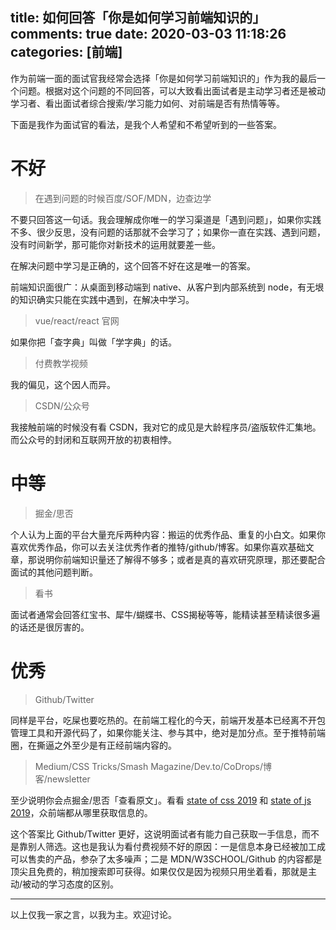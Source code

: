 title: 如何回答「你是如何学习前端知识的」
comments: true
date: 2020-03-03 11:18:26
categories: [前端]
---
作为前端一面的面试官我经常会选择「你是如何学习前端知识的」作为我的最后一个问题。根据对这个问题的不同回答，可以大致看出面试者是主动学习者还是被动学习者、看出面试者综合搜索/学习能力如何、对前端是否有热情等等。

下面是我作为面试官的看法，是我个人希望和不希望听到的一些答案。

# 不好
> 在遇到问题的时候百度/SOF/MDN，边查边学

不要只回答这一句话。我会理解成你唯一的学习渠道是「遇到问题」，如果你实践不多、很少反思，没有问题的话那就不会学习了；如果你一直在实践、遇到问题，没有时间新学，那可能你对新技术的运用就要差一些。

在解决问题中学习是正确的，这个回答不好在这是唯一的答案。

前端知识面很广：从桌面到移动端到 native、从客户到内部系统到 node，有无垠的知识确实只能在实践中遇到，在解决中学习。

> vue/react/react 官网

如果你把「查字典」叫做「学字典」的话。

> 付费教学视频

我的偏见，这个因人而异。

> CSDN/公众号

我接触前端的时候没有看 CSDN，我对它的成见是大龄程序员/盗版软件汇集地。而公众号的封闭和互联网开放的初衷相悖。

# 中等
> 掘金/思否

个人认为上面的平台大量充斥两种内容：搬运的优秀作品、重复的小白文。如果你喜欢优秀作品，你可以去关注优秀作者的推特/github/博客。如果你喜欢基础文章，那说明你前端知识量还了解得不够多；或者是真的喜欢研究原理，那还要配合面试的其他问题判断。

> 看书

面试者通常会回答红宝书、犀牛/蝴蝶书、CSS揭秘等等，能精读甚至精读很多遍的话还是很厉害的。

# 优秀
> Github/Twitter

同样是平台，吃屎也要吃热的。在前端工程化的今天，前端开发基本已经离不开包管理工具和开源代码了，如果你能关注、参与其中，绝对是加分点。至于推特前端圈，在撕逼之外至少是有正经前端内容的。

> Medium/CSS Tricks/Smash Magazine/Dev.to/CoDrops/博客/newsletter

至少说明你会点掘金/思否「查看原文」。看看 [state of css 2019](https://2019.stateofcss.com/resources/) 和 [state of js 2019](https://2019.stateofjs.com/resources/)，众前端都从哪里获取信息的。

这个答案比 Github/Twitter 更好，这说明面试者有能力自己获取一手信息，而不是靠别人筛选。这也是我认为看付费视频不好的原因：一是信息本身已经被加工成可以售卖的产品，参杂了太多噪声；二是 MDN/W3SCHOOL/Github 的内容都是顶尖且免费的，稍加搜索即可获得。如果仅仅是因为视频只用坐着看，那就是主动/被动的学习态度的区别。

---

以上仅我一家之言，以我为主。欢迎讨论。
